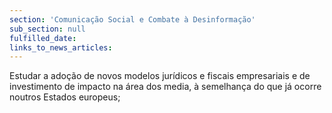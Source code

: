 ```yaml
---
section: 'Comunicação Social e Combate à Desinformação'
sub_section: null
fulfilled_date:
links_to_news_articles:
---
```


Estudar a adoção de novos modelos jurídicos e fiscais empresariais e de investimento de impacto na área dos media, à semelhança do que já ocorre noutros Estados europeus;